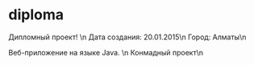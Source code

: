 # diploma

Дипломный проект! \n
Дата создания: 20.01.2015\n 
Город: Алматы\n

Веб-приложение на языке Java. \n
Конмадный проект\n
